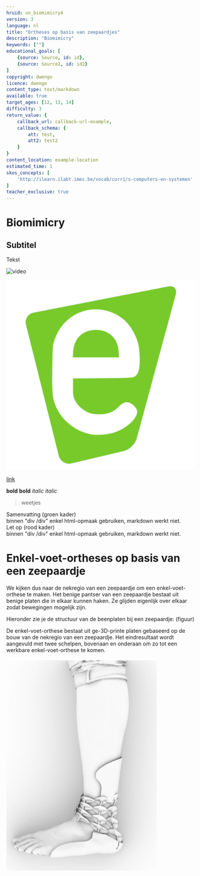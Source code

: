 ```yaml
---
hruid: un_biomimicry4
version: 3
language: nl
title: "Ortheses op basis van zeepaardjes"
description: "Biomimicry"
keywords: [""]
educational_goals: [
    {source: Source, id: id}, 
    {source: Source2, id: id2}
]
copyright: dwengo
licence: dwengo
content_type: text/markdown
available: true
target_ages: [12, 13, 14]
difficulty: 3
return_value: {
    callback_url: callback-url-example,
    callback_schema: {
        att: test,
        att2: test2
    }
}
content_location: example-location
estimated_time: 1
skos_concepts: [
    'http://ilearn.ilabt.imec.be/vocab/curr1/s-computers-en-systemen'
]
teacher_exclusive: true
---
```


# Biomimicry

## Subtitel

Tekst

![](@youtube/https://www.youtube.com/embed/EsYs4k41U6w "video")

![](embed/dwengo.png "afbeelding")

[link](embed/dwenguino_elektrischschema.pdf "pdf")

**bold** __bold__
*italic* _italic_

> weetjes

<div class="alert alert-box alert-success">
Samenvatting (groen kader)<br>
binnen "div /div" enkel html-opmaak gebruiken, markdown werkt niet. 
</div>

<div class="alert alert-box alert-danger">
Let op (rood kader)<br>
binnen "div /div" enkel html-opmaak gebruiken, markdown werkt niet. 
</div>

# Enkel-voet-ortheses op basis van een zeepaardje

We kijken dus naar de nekregio van een zeepaardje om een enkel-voet-orthese te maken. Het benige pantser van een zeepaardje bestaat uit benige platen die in elkaar kunnen haken. Ze glijden eigenlijk over elkaar zodat bewegingen mogelijk zijn. 

Hieronder zie je de structuur van de beenplaten bij een zeepaardje:
(figuur)

De enkel-voet-orthese bestaat uit ge-3D-printe platen gebaseerd op de bouw van de nekregio van een zeepaardje. Het eindresultaat wordt aangevuld met twee schelpen, bovenaan en onderaan om zo tot een werkbare enkel-voet-orthese te komen. 

![](embed/zeepaardje.png "afbeelding")
